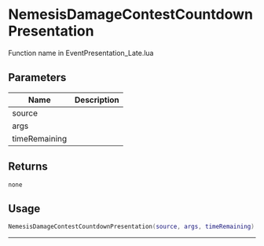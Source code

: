 # NemesisDamageContestCountdownPresentation

Function name in EventPresentation_Late.lua

## Parameters

| Name          | Description |
| ------------- | ----------- |
| source        |             |
| args          |             |
| timeRemaining |             |

## Returns

`none`

## Usage

```lua
NemesisDamageContestCountdownPresentation(source, args, timeRemaining)
```

---
